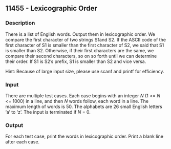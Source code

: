 ## 11455 - Lexicographic Order

### Description

There is a list of English words. Output them in lexicographic order. We compare the first character of two strings S1and S2. If the ASCII code of the first character of S1 is smaller than the first character of S2, we said that S1 is smaller than S2. Otherwise, if their first characters are the same, we compare their second characters, so on so forth until we can determine their order.  If S1 is S2’s prefix, S1 is smaller than S2 and vice versa.

 

Hint: Because of large input size, please use scanf and printf for efficiency.

### Input

There are multiple test cases.  Each case begins with an integer *N* (1 <= *N* <= 1000) in a line, and then *N* words follow, each word in a line.  The maximum length of words is 50.  The alphabets are 26 small English letters ‘a’ to ‘z’. The input is terminated if *N* = 0.

### Output

For each test case, print the words in lexicographic order.    Print a blank line after each case.